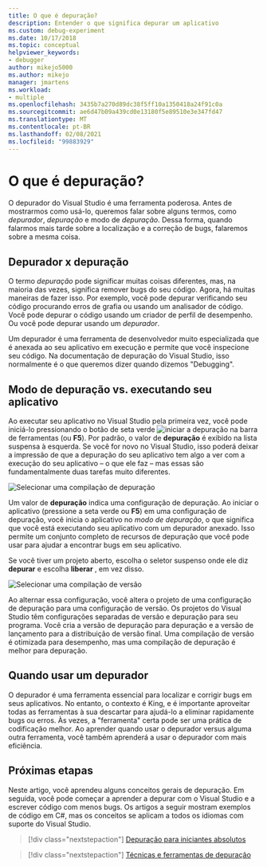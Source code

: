 ```yaml
---
title: O que é depuração?
description: Entender o que significa depurar um aplicativo
ms.custom: debug-experiment
ms.date: 10/17/2018
ms.topic: conceptual
helpviewer_keywords:
- debugger
author: mikejo5000
ms.author: mikejo
manager: jmartens
ms.workload:
- multiple
ms.openlocfilehash: 3435b7a270d89dc38f5ff10a1350418a24f91c0a
ms.sourcegitcommit: ae6d47b09a439cd0e13180f5e89510e3e347fd47
ms.translationtype: MT
ms.contentlocale: pt-BR
ms.lasthandoff: 02/08/2021
ms.locfileid: "99883929"
---
```

# <a name="what-is-debugging"></a>O que é depuração?

O depurador do Visual Studio é uma ferramenta poderosa. Antes de mostrarmos como usá-lo, queremos falar sobre alguns termos, como *depurador*, *depuração* e modo de *depuração*. Dessa forma, quando falarmos mais tarde sobre a localização e a correção de bugs, falaremos sobre a mesma coisa.

## <a name="debugger-vs-debugging"></a>Depurador x depuração

O termo *depuração* pode significar muitas coisas diferentes, mas, na maioria das vezes, significa remover bugs do seu código. Agora, há muitas maneiras de fazer isso. Por exemplo, você pode depurar verificando seu código procurando erros de grafia ou usando um analisador de código. Você pode depurar o código usando um criador de perfil de desempenho. Ou você pode depurar usando um *depurador*.

Um depurador é uma ferramenta de desenvolvedor muito especializada que é anexada ao seu aplicativo em execução e permite que você inspecione seu código. Na documentação de depuração do Visual Studio, isso normalmente é o que queremos dizer quando dizemos "Debugging".

## <a name="debug-mode-vs-running-your-app"></a>Modo de depuração vs. executando seu aplicativo

Ao executar seu aplicativo no Visual Studio pela primeira vez, você pode iniciá-lo pressionando o botão de seta verde ![iniciar a depuração](../debugger/media/dbg-tour-start-debugging.png "Iniciar Depuração") na barra de ferramentas (ou **F5**). Por padrão, o valor de **depuração** é exibido na lista suspensa à esquerda. Se você for novo no Visual Studio, isso poderá deixar a impressão de que a depuração do seu aplicativo tem algo a ver com a execução do seu aplicativo – o que ele faz – mas essas são fundamentalmente duas tarefas muito diferentes.

![Selecionar uma compilação de depuração](../debugger/media/what-is-debugging-debug-build.png)

Um valor de **depuração** indica uma configuração de depuração. Ao iniciar o aplicativo (pressione a seta verde ou **F5**) em uma configuração de depuração, você inicia o aplicativo no *modo de depuração*, o que significa que você está executando seu aplicativo com um depurador anexado. Isso permite um conjunto completo de recursos de depuração que você pode usar para ajudar a encontrar bugs em seu aplicativo.

Se você tiver um projeto aberto, escolha o seletor suspenso onde ele diz **depurar** e escolha **liberar** , em vez disso.

![Selecionar uma compilação de versão](../debugger/media/what-is-debugging-release-build.png)

Ao alternar essa configuração, você altera o projeto de uma configuração de depuração para uma configuração de versão. Os projetos do Visual Studio têm configurações separadas de versão e depuração para seu programa. Você cria a versão de depuração para depuração e a versão de lançamento para a distribuição de versão final. Uma compilação de versão é otimizada para desempenho, mas uma compilação de depuração é melhor para depuração.

## <a name="when-to-use-a-debugger"></a>Quando usar um depurador

O depurador é uma ferramenta essencial para localizar e corrigir bugs em seus aplicativos. No entanto, o contexto é King, e é importante aproveitar todas as ferramentas à sua descartar para ajudá-lo a eliminar rapidamente bugs ou erros. Às vezes, a "ferramenta" certa pode ser uma prática de codificação melhor. Ao aprender quando usar o depurador versus alguma outra ferramenta, você também aprenderá a usar o depurador com mais eficiência.

## <a name="next-steps"></a>Próximas etapas

Neste artigo, você aprendeu alguns conceitos gerais de depuração. Em seguida, você pode começar a aprender a depurar com o Visual Studio e a escrever código com menos bugs. Os artigos a seguir mostram exemplos de código em C#, mas os conceitos se aplicam a todos os idiomas com suporte do Visual Studio.

> [!div class="nextstepaction"]
> [Depuração para iniciantes absolutos](../debugger/debugging-absolute-beginners.md)

> [!div class="nextstepaction"]
> [Técnicas e ferramentas de depuração](../debugger/write-better-code-with-visual-studio.md)
